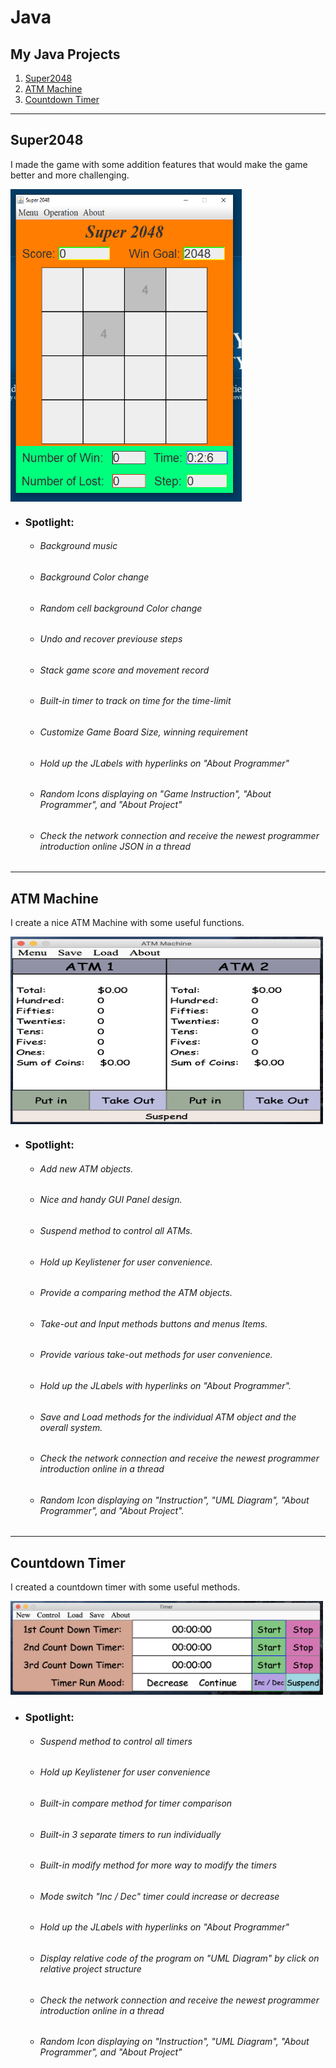 # Java
## My Java Projects
1. [Super2048](#super2048)
2. [ATM Machine](#atm-machine)
3. [Countdown Timer](#countdown-timer) 
---

## Super2048
I made the game with some addition features that would make the game better and more challenging.

<img align="center" width="370" height="500" src="https://github.com/RunquanYe/Java/blob/master/img/204801.PNG"/>

+ ### Spotlight:
    - ###### Background music
    - ###### Background Color change
    - ###### Random cell background Color change
    - ###### Undo and recover previouse steps
    - ###### Stack game score and movement record
    - ###### Built-in timer to track on time for the time-limit
    - ###### Customize Game Board Size, winning requirement
    - ###### Hold up the JLabels with hyperlinks on "About Programmer"
    - ###### Random Icons displaying on "Game Instruction", "About Programmer", and "About Project" 
    - ###### Check the network connection and receive the newest programmer introduction online JSON in a thread
---

## ATM Machine
I create a nice ATM Machine with some useful functions.

<img align="center" width="500" height="300" src="https://github.com/RunquanYe/Java/blob/master/img/ATM_Machine.PNG"/>

+ ### Spotlight:
    - ###### Add new ATM objects.
    - ###### Nice and handy GUI Panel design.
    - ###### Suspend method to control all ATMs.
    - ###### Hold up Keylistener for user convenience.
    - ###### Provide a comparing method the ATM objects.
    - ###### Take-out and Input methods buttons and menus Items.	
    - ###### Provide various take-out methods for user convenience.       
    - ###### Hold up the JLabels with hyperlinks on "About Programmer".
    - ###### Save and Load methods for the individual ATM object and the overall system.
    - ###### Check the network connection and receive the newest programmer introduction online in a thread
    - ###### Random Icon displaying on "Instruction", "UML Diagram", "About Programmer", and "About Project".
---

## Countdown Timer
I created a countdown timer with some useful methods.

<img width="500" height="150" src="https://github.com/RunquanYe/Java/blob/master/img/c01.PNG"/>

+ ### Spotlight:
    - ###### Suspend method to control all timers
    - ###### Hold up Keylistener for user convenience
    - ###### Built-in compare method for timer comparison
    - ###### Built-in 3 separate timers to run individually
    - ###### Built-in modify method for more way to modify the timers 
    - ###### Mode switch "Inc / Dec" timer could increase or decrease
    - ###### Hold up the JLabels with hyperlinks on "About Programmer"
    - ###### Display relative code of the program on "UML Diagram" by click on relative project structure
    - ###### Check the network connection and receive the newest programmer introduction online in a thread
    - ###### Random Icon displaying on "Instruction", "UML Diagram", "About Programmer", and "About Project"

